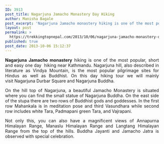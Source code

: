 ```yaml
---
ID: 3913
post_title: Nagarjuna Jamacho Monastery Day Hiking
author: Manisha Bagale
post_excerpt: 'Nagarjuna Jamacho monastery hiking is one of the most popular, short and easy oneday  hiking near Kathmandu. Nagarjuna hill is also described in literature as Vindya mountain.'
layout: post
permalink: >
  https://trekkingtopnepal.com/2013/10/06/nagarjuna-jamacho-monastery-day-hiking/
published: true
post_date: 2013-10-06 15:12:37
---
```

<p style="text-align: justify;"><strong>Nagarjuna Jamacho monastery</strong> hiking is one of the most popular, short and easy one day  hiking near Kathmandu. Nagarjuna hill, also described in literature as Vindya Mountain, is the most popular pilgrimage sites for Hindus as well as Buddhist. On this day hiking tour we will mainly visit Nagarjuna Durbar Square and Nagarjuna Buddha.</p>
<p style="text-align: justify;">On the hill top of Nagarjuna, a beautiful Jamacho Monastery is situated where you can find the small statue of Nagarjuna Buddha. On the east side of the stupa there are two rows of Buddhist gods and goddesses. In the first row Mahankala is in meditation pose and third Vasundhara while second row includes white Tara, Padmapani green Tara, and Vajrapani.</p>
<p style="text-align: justify;">Not only this, you can also have a magnificent views of Annapurna Himalayan Range, Manaslu Himalayan Range and Langtang Himalayan Range from the top of the hills. Buddha Jayanti and Jamacho Jatra is observed with special celebration.</p>